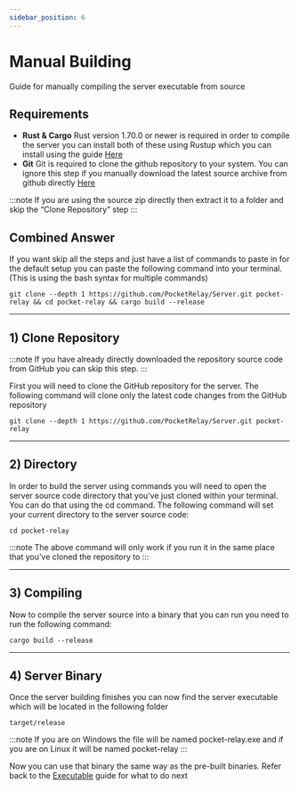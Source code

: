 ```yaml
---
sidebar_position: 6
---
```


# Manual Building

Guide for manually compiling the server executable from source

## Requirements

- **Rust & Cargo** Rust version 1.70.0 or newer is required in order to compile the server you can install both of these using Rustup which you can install using the guide [Here](https://www.rust-lang.org/learn/get-started)
- **Git** Git is required to clone the github repository to your system. You can ignore this step if you manually download the latest source archive from github directly [Here](https://github.com/PocketRelay/ServerRust/archive/refs/heads/master.zip)

:::note
If you are using the source zip directly then extract it to a folder and skip the “Clone Repository” step
:::

## Combined Answer

If you want skip all the steps and just have a list of commands to paste in for the default setup you can paste the following command into your terminal. (This is using the bash syntax for multiple commands)

```shell
git clone --depth 1 https://github.com/PocketRelay/Server.git pocket-relay && cd pocket-relay && cargo build --release
```

---

## 1) Clone Repository

:::note
If you have already directly downloaded the repository source code from GitHub you can skip this step.
:::

First you will need to clone the GitHub repository for the server. The following command will clone only the latest code changes from the GitHub repository

```shell
git clone --depth 1 https://github.com/PocketRelay/Server.git pocket-relay
```

---

## 2) Directory

In order to build the server using commands you will need to open the server source code directory that you’ve just cloned within your terminal. You can do that using the cd command. The following command will set your current directory to the server source code:

```shell
cd pocket-relay
```

:::note
The above command will only work if you run it in the same place that you’ve cloned the repository to
:::

---

## 3) Compiling

Now to compile the server source into a binary that you can run you need to run the following command:

```shell
cargo build --release
```

---

## 4) Server Binary

Once the server building finishes you can now find the server executable which will be located in the following folder

```
target/release
```

:::note
If you are on Windows the file will be named pocket-relay.exe and if you are on Linux it will be named pocket-relay
:::

Now you can use that binary the same way as the pre-built binaries. Refer back to the [Executable](./executable) guide for what to do next